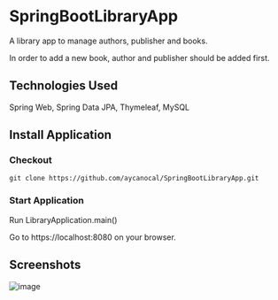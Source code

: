 # SpringBootLibraryApp

A library app to manage authors, publisher and books.

In order to add a new book, author and publisher should be added first.

## Technologies Used

Spring Web, Spring Data JPA, Thymeleaf, MySQL

## Install Application

### Checkout

`git clone https://github.com/aycanocal/SpringBootLibraryApp.git`

### Start Application

Run LibraryApplication.main()

Go to https://localhost:8080 on your browser.

## Screenshots

![image](https://user-images.githubusercontent.com/39797208/94572107-4e20c180-0279-11eb-8b47-d9e520fa1b15.png)

